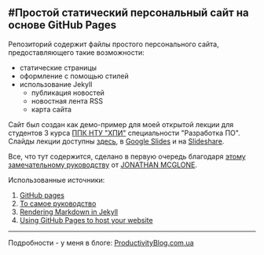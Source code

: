 #Простой статический персональный сайт на основе GitHub Pages
---
Репозиторий содержит файлы простого персонального сайта, предоставляющего такие возможности:
* статические страницы
* оформление с помощью стилей
* использование Jekyll 
    * публикация новостей
    * новостная лента RSS
    * карта сайта

Сайт был создан как демо-пример для моей открытой лекции для студентов 3 курса [ППК НТУ "ХПИ"] специальности "Разработка ПО".
Слайды лекции доступны [здесь], в [Google Slides] и на [Slideshare].

Все, что тут содержится, сделано в первую очередь благодаря [этому замечательному руководству] от [JONATHAN MCGLONE].

Использованные источники:

1. [GitHub pages]
2. [То самое руководство]
3. [Rendering Markdown in Jekyll]
4. [Using GitHub Pages to host your website]

---
Подробности - у меня в блоге: [ProductivityBlog.com.ua]

[ППК НТУ "ХПИ"]: http://www.polytechnic.poltava.ua/
[здесь]: https://github.com/liketaurus/liketaurus.github.io/blob/master/files/GitPages.pdf
[Google Slides]: https://docs.google.com/presentation/d/10Y9p7ef22m7-cVX_aq8B6i2UOskH6mcy6Y4gnfE45DQ/edit?usp=sharing
[Slideshare]: http://www.slideshare.net/liketaurus/github-pages-55449952
[этому замечательному руководству]: http://jmcglone.com/guides/github-pages/
[JONATHAN MCGLONE]: http://jmcglone.com/
[GitHub pages]: https://pages.github.com/
[То самое руководство]: http://jmcglone.com/guides/github-pages/
[Rendering Markdown in Jekyll]: http://wolfslittlestore.be/2013/10/rendering-markdown-in-jekyll/
[Using GitHub Pages to host your website]: http://blog.teamtreehouse.com/using-github-pages-to-host-your-website
[ProductivityBlog.com.ua]: http://productivityblog.com.ua/

